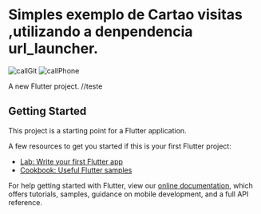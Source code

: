 # Simples exemplo de Cartao visitas ,utilizando a denpendencia url_launcher.

![callGit](https://user-images.githubusercontent.com/98062365/152444089-df7a9863-d30a-4b90-bee5-711968a95bbd.gif)
![callPhone](https://user-images.githubusercontent.com/98062365/152444099-d253a7e2-60e7-41c9-9f01-6f73b7e29152.gif)

A new Flutter project.
//teste
## Getting Started

This project is a starting point for a Flutter application.

A few resources to get you started if this is your first Flutter project:

- [Lab: Write your first Flutter app](https://flutter.dev/docs/get-started/codelab)
- [Cookbook: Useful Flutter samples](https://flutter.dev/docs/cookbook)

For help getting started with Flutter, view our
[online documentation](https://flutter.dev/docs), which offers tutorials,
samples, guidance on mobile development, and a full API reference.
